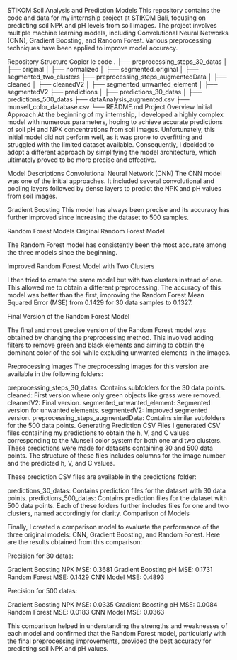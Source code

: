 STIKOM Soil Analysis and Prediction Models
This repository contains the code and data for my internship project at STIKOM Bali, focusing on predicting soil NPK and pH levels from soil images. The project involves multiple machine learning models, including Convolutional Neural Networks (CNN), Gradient Boosting, and Random Forest. Various preprocessing techniques have been applied to improve model accuracy.

Repository Structure
Copier le code
.
├── preprocessing_steps_30_datas
│   ├── original
│   ├── normalized
│   ├── segmented_original
│   ├── segmented_two_clusters
├── preprocessing_steps_augmentedData
│   ├── cleaned
│   ├── cleanedV2
│   ├── segmented_unwanted_element
│   ├── segmentedV2
├── predictions
│   ├── predictions_30_datas
│   ├── predictions_500_datas
├── dataAnalysis_augmented.csv
├── munsell_color_database.csv
└── README.md
Project Overview
Initial Approach
At the beginning of my internship, I developed a highly complex model with numerous parameters, hoping to achieve accurate predictions of soil pH and NPK concentrations from soil images. Unfortunately, this initial model did not perform well, as it was prone to overfitting and struggled with the limited dataset available. Consequently, I decided to adopt a different approach by simplifying the model architecture, which ultimately proved to be more precise and effective.

Model Descriptions
Convolutional Neural Network (CNN)
The CNN model was one of the initial approaches. It included several convolutional and pooling layers followed by dense layers to predict the NPK and pH values from soil images.

Gradient Boosting
This model has always been precise and its accuracy has further improved since increasing the dataset to 500 samples.

Random Forest Models
Original Random Forest Model

The Random Forest model has consistently been the most accurate among the three models since the beginning.

Improved Random Forest Model with Two Clusters

I then tried to create the same model but with two clusters instead of one. This allowed me to obtain a different preprocessing. The accuracy of this model was better than the first, improving the Random Forest Mean Squared Error (MSE) from 0.1429 for 30 data samples to 0.1327.

Final Version of the Random Forest Model

The final and most precise version of the Random Forest model was obtained by changing the preprocessing method. This involved adding filters to remove green and black elements and aiming to obtain the dominant color of the soil while excluding unwanted elements in the images.

Preprocessing Images
The preprocessing images for this version are available in the following folders:

preprocessing_steps_30_datas: Contains subfolders for the 30 data points.
cleaned: First version where only green objects like grass were removed.
cleanedV2: Final version.
segmented_unwanted_element: Segmented version for unwanted elements.
segmentedV2: Improved segmented version.
preprocessing_steps_augmentedData: Contains similar subfolders for the 500 data points.
Generating Prediction CSV Files
I generated CSV files containing my predictions to obtain the h, V, and C values corresponding to the Munsell color system for both one and two clusters. These predictions were made for datasets containing 30 and 500 data points. The structure of these files includes columns for the image number and the predicted h, V, and C values.

These prediction CSV files are available in the predictions folder:

predictions_30_datas: Contains prediction files for the dataset with 30 data points.
predictions_500_datas: Contains prediction files for the dataset with 500 data points.
Each of these folders further includes files for one and two clusters, named accordingly for clarity.
Comparison of Models

Finally, I created a comparison model to evaluate the performance of the three original models: CNN, Gradient Boosting, and Random Forest. Here are the results obtained from this comparison:

Precision for 30 datas:

Gradient Boosting NPK MSE: 0.3681
Gradient Boosting pH MSE: 0.1731
Random Forest MSE: 0.1429
CNN Model MSE: 0.4893

Precision for 500 datas:

Gradient Boosting NPK MSE: 0.0335
Gradient Boosting pH MSE: 0.0084
Random Forest MSE:  0.0183
CNN Model MSE: 0.0363


This comparison helped in understanding the strengths and weaknesses of each model and confirmed that the Random Forest model, particularly with the final preprocessing improvements, provided the best accuracy for predicting soil NPK and pH values.
